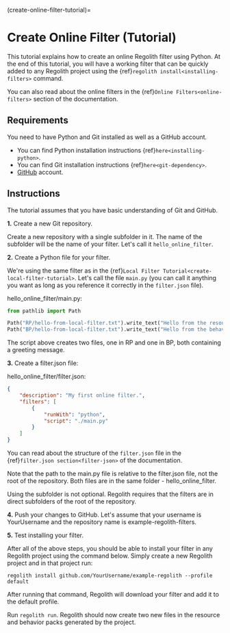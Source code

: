 (create-online-filter-tutorial)=
# Create Online Filter (Tutorial)

This tutorial explains how to create an online Regolith filter using Python. At the end of this tutorial, you will have a working filter that can be quickly added to any Regolith project using the {ref}`regolith install<installing-filters>` command.

You can also read about the online filters in the {ref}`Online Filters<online-filters>` section of the documentation.

## Requirements

You need to have Python and Git installed as well as a GitHub account.
- You can find Python installation instructions {ref}`here<installing-python>`.
- You can find Git installation instructions {ref}`here<git-dependency>`.
- [GitHub](https://github.com/) account.

## Instructions

The tutorial assumes that you have basic understanding of Git and GitHub.

**1.** Create a new Git repository.

Create a new repository with a single subfolder in it. The name of the subfolder will be the name of your filter. Let's call it `hello_online_filter`.

**2.** Create a Python file for your filter.

We're using the same filter as in the {ref}`Local Filter Tutorial<create-local-filter-tutorial>`. Let's call the file `main.py` (you can call it anything you want as long as you reference it correctly in the `filter.json` file).

hello_online_filter/main.py:
```python
from pathlib import Path

Path("RP/hello-from-local-filter.txt").write_text("Hello from the resource pack!")
Path("BP/hello-from-local-filter.txt").write_text("Hello from the behavior pack!")
```
The script above creates two files, one in RP and one in BP, both containing a greeting message.

**3.** Create a filter.json file:

hello_online_filter/filter.json:
```json
{
    "description": "My first online filter.",
    "filters": [
        {
            "runWith": "python",
            "script": "./main.py"
        }
    ]
}
```

You can read about the structure of the `filter.json` file in the {ref}`filter.json section<filter-json>` of the documentation.

Note that the path to the main.py file is relative to the filter.json file, not the root of the repository. Both files are in the same folder - hello_online_filter.

Using the subfolder is not optional. Regolith requires that the filters are in direct subfolders of the root of the repository.

**4.** Push your changes to GitHub. Let's assume that your username is YourUsername and the repository name is example-regolith-filters.

**5.** Test installing your filter.

After all of the above steps, you should be able to install your filter in any Regolith project using the command below. Simply create a new Regolith project and in that project run:

```text
regolith install github.com/YourUsername/example-regolith --profile default
```

After running that command, Regolith will download your filter and add it to the default profile.

Run `regolith run`. Regolith should now create two new files in the resource and behavior packs generated by the project.
